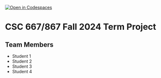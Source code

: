 [![Open in Codespaces](https://classroom.github.com/assets/launch-codespace-2972f46106e565e64193e422d61a12cf1da4916b45550586e14ef0a7c637dd04.svg)](https://classroom.github.com/open-in-codespaces?assignment_repo_id=16637035)
# CSC 667/867 Fall 2024 Term Project

## Team Members

- Student 1
- Student 2
- Student 3
- Student 4
